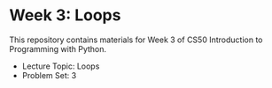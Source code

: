 # Week 3: Loops

This repository contains materials for Week 3 of CS50 Introduction to Programming with Python.

- Lecture Topic: Loops
- Problem Set: 3
